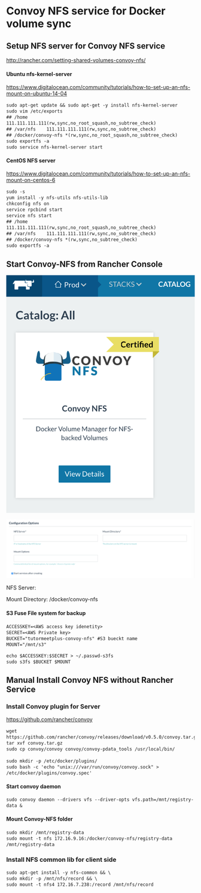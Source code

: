 # Convoy NFS service for Docker volume sync



## Setup NFS server for Convoy NFS service

http://rancher.com/setting-shared-volumes-convoy-nfs/



#### Ubuntu nfs-kernel-server

https://www.digitalocean.com/community/tutorials/how-to-set-up-an-nfs-mount-on-ubuntu-14-04

```shell
sudo apt-get update && sudo apt-get -y install nfs-kernel-server
sudo vim /etc/exports
## /home       111.111.111.111(rw,sync,no_root_squash,no_subtree_check)
## /var/nfs    111.111.111.111(rw,sync,no_subtree_check)
## /docker/convoy-nfs *(rw,sync,no_root_squash,no_subtree_check)
sudo exportfs -a
sudo service nfs-kernel-server start
```

#### CentOS NFS server

https://www.digitalocean.com/community/tutorials/how-to-set-up-an-nfs-mount-on-centos-6

```shell
sudo -s
yum install -y nfs-utils nfs-utils-lib
chkconfig nfs on 
service rpcbind start
service nfs start
## /home       111.111.111.111(rw,sync,no_root_squash,no_subtree_check)
## /var/nfs    111.111.111.111(rw,sync,no_subtree_check)
## /docker/convoy-nfs *(rw,sync,no_subtree_check)
sudo exportfs -a
```



## Start Convoy-NFS from Rancher Console

![NFS Convoy](nfs-img1.png)

![NFS options](nfs-img2.png)

NFS Server: <IP>

Mount Directory: /docker/convoy-nfs



#### S3 Fuse File system for backup

```shell
ACCESSKEY=<AWS access key idenetity>
SECRET=<AWS Private key>
BUCKET="tutormeetplus-convoy-nfs" #S3 bueckt name 
MOUNT="/mnt/s3"

```

```shell
echo $ACCESSKEY:$SECRET > ~/.passwd-s3fs
sudo s3fs $BUCKET $MOUNT
```





## Manual Install Convoy NFS without Rancher Service



### Install Convoy plugin for Server

https://github.com/rancher/convoy



```shell
wget https://github.com/rancher/convoy/releases/download/v0.5.0/convoy.tar.gz
tar xvf convoy.tar.gz
sudo cp convoy/convoy convoy/convoy-pdata_tools /usr/local/bin/

sudo mkdir -p /etc/docker/plugins/
sudo bash -c 'echo "unix:///var/run/convoy/convoy.sock" > /etc/docker/plugins/convoy.spec'
```

#### Start convoy daemon

```
sudo convoy daemon --drivers vfs --driver-opts vfs.path=/mnt/registry-data &
```





#### Mount Convoy-NFS folder

```shell
sudo mkdir /mnt/registry-data
sudo mount -t nfs 172.16.9.16:/docker/convoy-nfs/registry-data /mnt/registry-data
```



### Install NFS common lib for client side

```
sudo apt-get install -y nfs-common && \
sudo mkdir -p /mnt/nfs/record && \
sudo mount -t nfs4 172.16.7.238:/record /mnt/nfs/record
```

